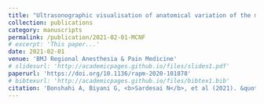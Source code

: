 ```yaml
---
title: "Ultrasonographic visualisation of anatomical variation of the medial cutaneous nerve of forearm and its depiction by the novel use of a custom computer program to generate 2D diagrams"
collection: publications
category: manuscripts
permalink: /publication/2021-02-01-MCNF
# excerpt: 'This paper...'
date: 2021-02-01
venue: 'BMJ Regional Anesthesia & Pain Medicine'
# slidesurl: 'http://academicpages.github.io/files/slides1.pdf'
paperurl: 'https://doi.org/10.1136/rapm-2020-101878'
# bibtexurl: 'http://academicpages.github.io/files/bibtex1.bib'
citation: 'Bonshahi A, Biyani G, <b>Sardesai N</b>, et al (2021). &quot;Ultrasonographic visualisation of anatomical variation of the medial cutaneous nerve of forearm and its depiction by the novel use of a custom computer program to generate 2D diagrams.&quot; <i>Regional Anesthesia & Pain Medicine</i>. 46(182-183).'
---
```


